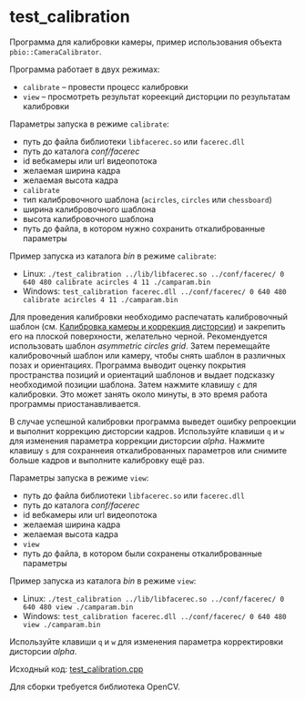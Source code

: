 # test_calibration

Программа для калибровки камеры, пример использования объекта `pbio::CameraCalibrator`.

Программа работает в двух режимах:

* `calibrate` – провести процесс калибровки
* `view` – просмотреть результат кореекций дисторции по результатам калибровки

Параметры запуска в режиме `calibrate`:

* путь до файла библиотеки `libfacerec.so` или `facerec.dll`
* путь до каталога *conf/facerec*
* id вебкамеры или url видеопотока
* желаемая ширина кадра
* желаемая высота кадра
* `calibrate`
* тип калибровочного шаблона (`acircles`, `circles` или `chessboard`)
* ширина калибровочного шаблона
* высота калибровочного шаблона
* путь до файла, в котором нужно сохранить откалиброванные параметры

Пример запуска из каталога *bin* в режиме `calibrate`:

* Linux: `./test_calibration ../lib/libfacerec.so ../conf/facerec/ 0 640 480 calibrate acircles 4 11 ./camparam.bin`
* Windows: `test_calibration facerec.dll ../conf/facerec/ 0 640 480 calibrate acircles 4 11 ./camparam.bin`

Для проведения калибровки необходимо распечатать калибровочный шаблон (см. [Калибровка камеры и коррекция дисторсии](../../development/camera_calibration.md)) и закрепить его на плоской поверхности, желательно черной. Рекомендуется использовать шаблон *asymmetric circles grid*. Затем перемещайте калибровочный шаблон или камеру, чтобы снять шаблон в различных позах и ориентациях. Программа выводит оценку покрытия пространства позиций и ориентаций шаблонов и выдает подсказку необходимой позиции шаблона. Затем нажмите клавишу `с` для калибровки. Это может занять около минуты, в это время работа программы приостанавливается.

В случае успешной калибровки программа выведет ошибку репроекции и выполнит коррекцию дисторсии кадров. Используйте клавиши `q` и `w` для изменения параметра коррекции дисторсии *alpha*. Нажмите клавишу `s` для сохраннеия откалиброванных параметров или снимите больше кадров и выполните калибровку ещё раз. 

Параметры запуска в режиме `view`:

* путь до файла библиотеки `libfacerec.so` или `facerec.dll`
* путь до каталога *conf/facerec*
* id вебкамеры или url видеопотока
* желаемая ширина кадра
* желаемая высота кадра
* `view`
* путь до файла, в котором были сохранены откалиброванные параметры

Пример запуска из каталога *bin* в режиме `view`:

* Linux: `./test_calibration ../lib/libfacerec.so ../conf/facerec/ 0 640 480 view ./camparam.bin`
* Windows: `test_calibration facerec.dll ../conf/facerec/ 0 640 480 view ./camparam.bin`

Используйте клавиши `q` и `w` для изменения параметра корректировки дисторсии *alpha*.

Исходный код: [test_calibration.cpp](../../../examples/cpp/test_calibration/test_calibration.cpp)

Для сборки требуется библиотека OpenCV.
